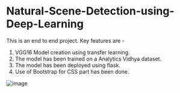 # Natural-Scene-Detection-using-Deep-Learning
This is an end to end project.
Key features are - 
1. VGG16 Model creation using transfer learning.
2. The model has been trained on a Analytics Vidhya dataset.
3. The model has been deployed using flask. 
4. Use of Bootstrap for CSS part has been done.

![image](https://user-images.githubusercontent.com/61326841/110196100-3e308d80-7e68-11eb-89e5-79f03ac2c19d.png)


